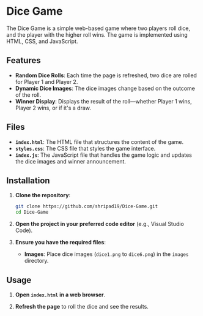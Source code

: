# Dice Game

The Dice Game is a simple web-based game where two players roll dice, and the player with the higher roll wins. The game is implemented using HTML, CSS, and JavaScript.

## Features

- **Random Dice Rolls**: Each time the page is refreshed, two dice are rolled for Player 1 and Player 2.
- **Dynamic Dice Images**: The dice images change based on the outcome of the roll.
- **Winner Display**: Displays the result of the roll—whether Player 1 wins, Player 2 wins, or if it's a draw.

## Files

- **`index.html`**: The HTML file that structures the content of the game.
- **`styles.css`**: The CSS file that styles the game interface.
- **`index.js`**: The JavaScript file that handles the game logic and updates the dice images and winner announcement.

## Installation

1. **Clone the repository**:
    ```sh
    git clone https://github.com/shripad19/Dice-Game.git
    cd Dice-Game
    ```

2. **Open the project in your preferred code editor** (e.g., Visual Studio Code).

3. **Ensure you have the required files**:
   - **Images**: Place dice images (`dice1.png` to `dice6.png`) in the `images` directory.

## Usage

1. **Open `index.html` in a web browser**.

2. **Refresh the page** to roll the dice and see the results.
